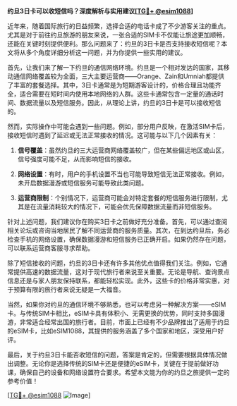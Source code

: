 **约旦3日卡可以收短信吗？深度解析与实用建议[[TG💪+ @esim1088](https://t.me/s/esim1088)]**

近年来，随着国际旅行的日益频繁，选择合适的电话卡成了不少游客关注的重点。尤其是对于前往约旦旅游的朋友来说，一张合适的SIM卡不仅能让旅途更加顺畅，还能在关键时刻提供便利。那么问题来了：约旦的3日卡是否支持接收短信呢？本文将从多个角度详细分析这一问题，并为你提供一些实用的建议。

首先，让我们来了解一下约旦的通信网络环境。约旦是一个相对发达的国家，其移动通信网络覆盖较为全面，三大主要运营商——Orange、Zain和Umniah都提供了丰富的套餐选择。其中，3日卡通常是为短期游客设计的，价格合理且功能齐全，适合需要在短时间内使用本地网络的人群。这些卡通常包含一定量的通话时间、数据流量以及短信服务。因此，从理论上讲，约旦的3日卡是可以接收短信的。

然而，实际操作中可能会遇到一些问题。例如，部分用户反映，在激活SIM卡后，接收短信时遇到了延迟或无法正常接收的情况。这可能与以下几个因素有关：

1. **信号覆盖**：虽然约旦的三大运营商网络覆盖较广，但在某些偏远地区或山区，信号强度可能不足，从而影响短信的接收。
   
2. **网络设置**：有时，用户的手机设置不当也可能导致短信无法正常接收。例如，未开启数据漫游或短信服务可能导致此类问题。

3. **运营商限制**：个别情况下，运营商可能会对特定套餐的短信服务进行限制，尤其是在流量消耗较大的情况下，可能会优先保障数据流量而非短信服务。

针对上述问题，我们建议你在购买3日卡之前做好充分准备。首先，可以通过查阅相关论坛或咨询当地居民了解不同运营商的服务质量。其次，在到达约旦后，务必检查手机的网络设置，确保数据漫游和短信服务已正确开启。如果仍然存在问题，可以联系运营商客服寻求帮助。

除了短信接收的问题，约旦的3日卡还有许多其他优点值得我们关注。例如，它通常提供高速的数据流量，这对于现代旅行者来说至关重要。无论是导航、查询景点信息还是与家人朋友保持联系，都能轻松实现。此外，这些卡的价格非常实惠，对于预算有限的旅行者来说无疑是一大福音。

当然，如果你对约旦的通信环境不够熟悉，也可以考虑另一种解决方案——eSIM卡。与传统SIM卡相比，eSIM卡具有体积小、无需更换的优势，同时支持多国漫游，非常适合经常出国的旅行者。目前，市面上已经有不少品牌推出了适用于约旦的eSIM卡，比如eSIM1088，其提供的服务涵盖了多个国家和地区，深受用户好评。

最后，关于约旦3日卡能否收短信的问题，答案是肯定的，但需要根据具体情况做出调整。无论你是选择传统的SIM卡还是便捷的eSIM卡，关键在于提前做好功课，确保自己的设备和网络设置符合要求。希望本文能为你的约旦之旅提供一定的参考价值！

[[TG💪+ @esim1088](https://t.me/s/esim1088) ![Image](https://i.postimg.cc/4NQfJmqS/Snipaste-2025-05-13-00-14-12.png)]